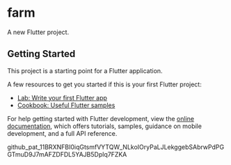 # farm

A new Flutter project.

## Getting Started

This project is a starting point for a Flutter application.

A few resources to get you started if this is your first Flutter project:

- [Lab: Write your first Flutter app](https://docs.flutter.dev/get-started/codelab)
- [Cookbook: Useful Flutter samples](https://docs.flutter.dev/cookbook)

For help getting started with Flutter development, view the
[online documentation](https://docs.flutter.dev/), which offers tutorials,
samples, guidance on mobile development, and a full API reference.


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